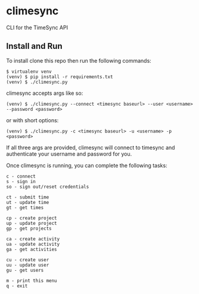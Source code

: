 # climesync
CLI for the TimeSync API

Install and Run
---------------

To install clone this repo then run the following commands:

```
$ virtualenv venv
(venv) $ pip install -r requirements.txt
(venv) $ ./climesync.py
```

climesync accepts args like so:

```
(venv) $ ./climesync.py --connect <timesync baseurl> --user <username> --password <password>
```

or with short options:

```
(venv) $ ./climesync.py -c <timesync baseurl> -u <username> -p <password>
```

If all three args are provided, climesync will connect to timesync and
authenticate your username and password for you.
    

Once climesync is running, you can complete the following tasks:

```
c - connect
s - sign in
so - sign out/reset credentials

ct - submit time
ut - update time
gt - get times

cp - create project
up - update project
gp - get projects

ca - create activity
ua - update activity
ga - get activities

cu - create user
uu - update user
gu - get users

m - print this menu
q - exit
```
